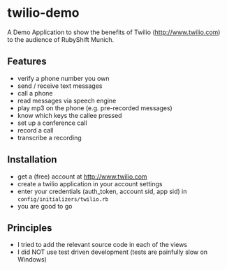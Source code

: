 twilio-demo
===========

A Demo Application to show the benefits of Twilio (http://www.twilio.com) to the audience of RubyShift Munich. 


Features
--------

- verify a phone number you own
- send / receive text messages
- call a phone
- read messages via speech engine
- play mp3 on the phone (e.g. pre-recorded messages)
- know which keys the callee pressed
- set up a conference call
- record a call
- transcribe a recording

Installation
------

- get a (free) account at http://www.twilio.com
- create a twilio application in your account settings 
- enter your credentials (auth_token, account sid, app sid) in `config/initializers/twilio.rb`
- you are good to go

Principles
------

- I tried to add the relevant source code in each of the views
- I did NOT use test driven development (tests are painfully slow on Windows)

